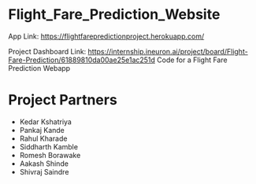 # Flight_Fare_Prediction_Website
App Link: https://flightfarepredictionproject.herokuapp.com/


Project Dashboard Link: https://internship.ineuron.ai/project/board/Flight-Fare-Prediction/61889810da00ae25e1ac251d
Code for a Flight Fare Prediction Webapp



# Project Partners
- Kedar Kshatriya
- Pankaj Kande
- Rahul Kharade
- Siddharth Kamble
- Romesh Borawake
- Aakash Shinde
- Shivraj Saindre
